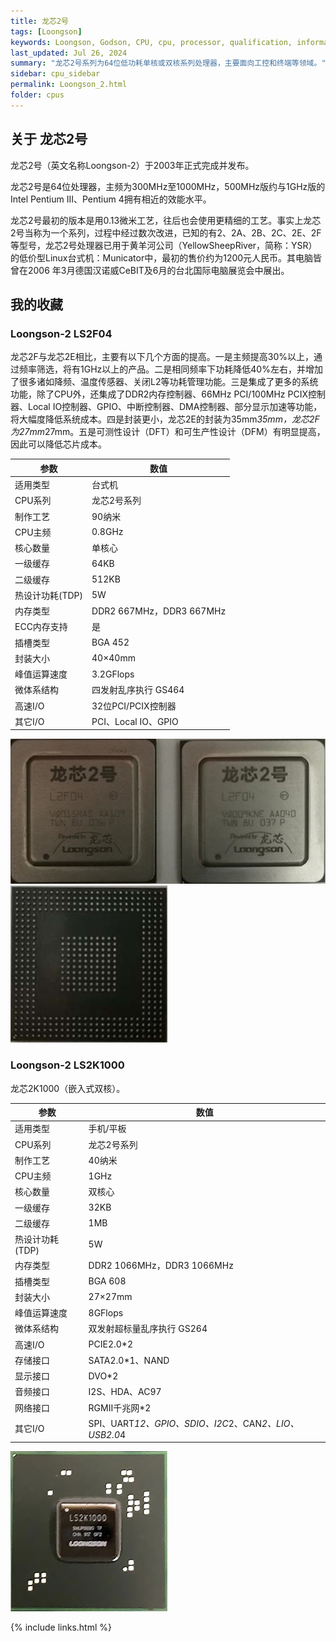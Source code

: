```yaml
---
title: 龙芯2号
tags: [Loongson]
keywords: Loongson, Godson, CPU, cpu, processor, qualification, information, pictures, core, frequency, chip packaging, packaging, cpu info, x86, collection, amd, cyrix, harris, ibm, idt, iit, intel, motorola, nec, sgs, sgs-thomson, siemens, ST, signetics, mhs, ti, texas instruments, ulsi, umc, weitek, zilog, 3002, 4004, 4040, 8008, 808x, 8085, 8088, 8086, 80188, 80186, 80286, 286, 80386, 386, i386, Am386, 386sx, 386dx, 486, i486, 586, 486sx, 486dx, overdrive, 487, pentium, 586, 5x86, 386dlc, 386slc, 486dx2, mmx, ppro, pentium-pro, pro, athlon, duron, z80, dirk oppelt, dirk, oppelt, engineering, sample, samples
last_updated: Jul 26, 2024
summary: "龙芯2号系列为64位低功耗单核或双核系列处理器，主要面向工控和终端等领域。"
sidebar: cpu_sidebar
permalink: Loongson_2.html
folder: cpus
---
```


## 关于 龙芯2号

龙芯2号（英文名称Loongson-2）于2003年正式完成并发布。

龙芯2号是64位处理器，主频为300MHz至1000MHz，500MHz版约与1GHz版的Intel Pentium III、Pentium 4拥有相近的效能水平。

龙芯2号最初的版本是用0.13微米工艺，往后也会使用更精细的工艺。事实上龙芯2号当称为一个系列，过程中经过数次改进，已知的有2、2A、2B、2C、2E、2F等型号，龙芯2号处理器已用于黄羊河公司（YellowSheepRiver，简称：YSR）的低价型Linux台式机：Municator中，最初的售价约为1200元人民币。其电脑皆曾在2006 年3月德国汉诺威CeBIT及6月的台北国际电脑展览会中展出。


## 我的收藏

### Loongson-2 LS2F04

龙芯2F与龙芯2E相比，主要有以下几个方面的提高。一是主频提高30%以上，通过频率筛选，将有1GHz以上的产品。二是相同频率下功耗降低40%左右，并增加了很多诸如降频、温度传感器、关闭L2等功耗管理功能。三是集成了更多的系统功能，除了CPU外，还集成了DDR2内存控制器、66MHz PCI/100MHz PCIX控制器、Local IO控制器、GPIO、中断控制器、DMA控制器、部分显示加速等功能，将大幅度降低系统成本。四是封装更小，龙芯2E的封装为35mm*35mm，龙芯2F为27mm*27mm。五是可测性设计（DFT）和可生产性设计（DFM）有明显提高，因此可以降低芯片成本。

| 参数 | 数值 |
| ------ | ------ |
| 适用类型 | 台式机 |
| CPU系列 | 龙芯2号系列 | 
| 制作工艺 | 90纳米 |
| CPU主频 | 0.8GHz |
| 核心数量 | 单核心 |
| 一级缓存 | 64KB |
| 二级缓存 | 512KB |
| 热设计功耗(TDP) | 5W |
| 内存类型 | DDR2 667MHz，DDR3 667MHz |
| ECC内存支持 | 是 |
| 插槽类型 | BGA 452 |
| 封装大小 | 40×40mm |
| 峰值运算速度 | 3.2GFlops |
| 微体系结构 | 四发射乱序执行 GS464 |
| 高速I/O | 32位PCI/PCIX控制器 |
| 其它I/O | PCI、Local IO、GPIO |

![Loongson-2 LS2F04](/images/cpus/Loongson/LS2F04_1.jpg)
![Loongson-2 LS2F04](/images/cpus/Loongson/LS2F04_2.jpg)

### Loongson-2 LS2K1000

龙芯2K1000（嵌入式双核）。

| 参数 | 数值 |
| ------ | ------ |
| 适用类型 | 手机/平板 |
| CPU系列 | 龙芯2号系列 |
| 制作工艺 | 40纳米 |
| CPU主频 | 1GHz |
| 核心数量 | 双核心 |
| 一级缓存 | 32KB |
| 二级缓存 | 1MB |
| 热设计功耗(TDP) | 5W |
| 内存类型 | DDR2 1066MHz，DDR3 1066MHz |
| 插槽类型 | BGA 608 |
| 封装大小 | 27×27mm |
| 峰值运算速度 | 8GFlops |
| 微体系结构 | 双发射超标量乱序执行 GS264 |
| 高速I/O | PCIE2.0*2 |
| 存储接口 | SATA2.0*1、NAND |
| 显示接口 | DVO*2 |
| 音频接口 | I2S、HDA、AC97 |
| 网络接口 | RGMII千兆网*2 |
| 其它I/O | SPI、UART*12、GPIO、SDIO、I2C*2、CAN*2、LIO、USB2.0*4 |

![Loongson-2 LS2K1000](/images/cpus/Loongson/LS2K1000.jpg)

{% include links.html %}
